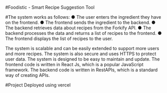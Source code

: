 #Foodistic - Smart Recipe Suggestion Tool

#The system works as follows:
● The user enters the ingredient they have on the frontend.
● The frontend sends the ingredient to the backend.
● The backend retrieves data about recipes from the Forkify API.
● The backend processes the data and returns a list of recipes to the
frontend.
● The frontend displays the list of recipes to the user.

The system is scalable and can be easily extended to support more users and
more recipes. The system is also secure and uses HTTPS to protect user data.
The system is designed to be easy to maintain and update. The frontend code is
written in React Js, which is a popular JavaScript framework. The backend code
is written in RestAPIs, which is a standard way of creating APIs.

#Project Deployed using vercel
